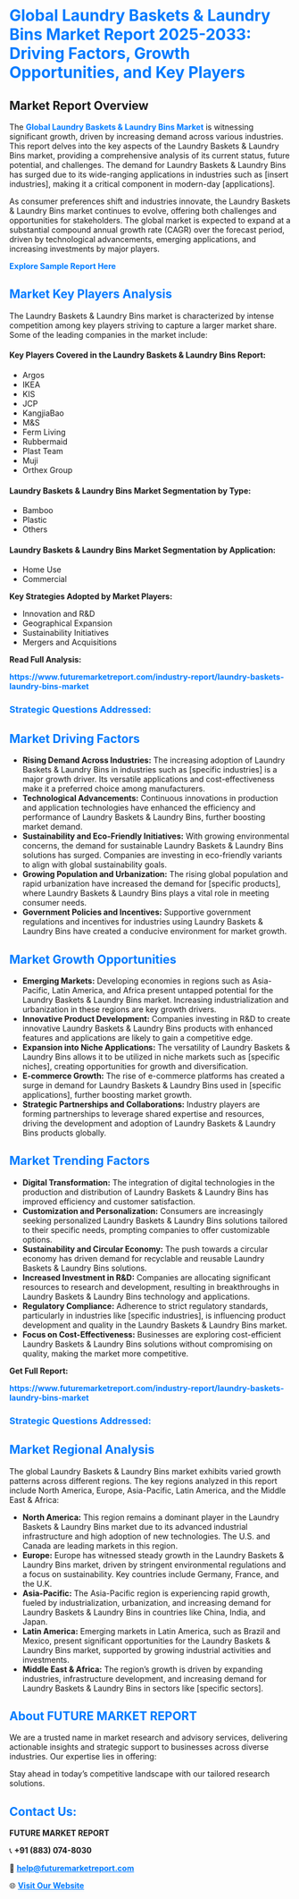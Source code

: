<h1 style="color: #007BFF;">Global Laundry Baskets & Laundry Bins Market Report 2025-2033: Driving Factors, Growth Opportunities, and Key Players</h1>

<section id="overview">
<h2>Market Report Overview</h2>
<p>The <a href="https://www.futuremarketreport.com/industry-report/laundry-baskets-laundry-bins-market" style="color: #007BFF; text-decoration: none;"><strong>Global Laundry Baskets & Laundry Bins Market</strong></a> is witnessing significant growth, driven by increasing demand across various industries. This report delves into the key aspects of the Laundry Baskets & Laundry Bins market, providing a comprehensive analysis of its current status, future potential, and challenges. The demand for Laundry Baskets & Laundry Bins has surged due to its wide-ranging applications in industries such as [insert industries], making it a critical component in modern-day [applications].</p>
<p>As consumer preferences shift and industries innovate, the Laundry Baskets & Laundry Bins market continues to evolve, offering both challenges and opportunities for stakeholders. The global market is expected to expand at a substantial compound annual growth rate (CAGR) over the forecast period, driven by technological advancements, emerging applications, and increasing investments by major players.</p>
</section>

<section id="overview">
<p><a href="https://www.futuremarketreport.com/request-sample/reportId=91790" style="color: #007BFF; text-decoration: none;"><strong>Explore Sample Report Here</strong></a></p>
</section>

<section id="key-players">
<h2 style="color: #007BFF;">Market Key Players Analysis</h2>
<p>The Laundry Baskets & Laundry Bins market is characterized by intense competition among key players striving to capture a larger market share. Some of the leading companies in the market include:</p>
<h4>Key Players Covered in the Laundry Baskets & Laundry Bins Report:</h4>
<ul><li>Argos</li><li>IKEA</li><li>KIS</li><li>JCP</li><li>KangjiaBao</li><li>M&amp;S</li><li>Ferm Living</li><li>Rubbermaid</li><li>Plast Team</li><li>Muji</li><li>Orthex Group</li></ul>
<h4>Laundry Baskets & Laundry Bins Market Segmentation by Type:</h4>
<ul><li>Bamboo</li><li>Plastic</li><li>Others</li></ul>

<h4>Laundry Baskets & Laundry Bins Market Segmentation by Application:</h4>
<ul><li>Home Use</li><li>Commercial</li></ul>
<p><strong>Key Strategies Adopted by Market Players:</strong></p>
<ul>
<li>Innovation and R&D</li>
<li>Geographical Expansion</li>
<li>Sustainability Initiatives</li>
<li>Mergers and Acquisitions</li>
</ul>
</section>

<section>
<p><strong>Read Full Analysis: </strong></p><a href="https://www.futuremarketreport.com/industry-report/laundry-baskets-laundry-bins-market" style="color: #007BFF; text-decoration: none;"><strong>https://www.futuremarketreport.com/industry-report/laundry-baskets-laundry-bins-market</strong></a>
<h3 style="color: #007BFF;">Strategic Questions Addressed:</h3>
</section>

<section id="driving-factors">
<h2 style="color: #007BFF;">Market Driving Factors</h2>
<ul>
<li><strong>Rising Demand Across Industries:</strong> The increasing adoption of Laundry Baskets & Laundry Bins in industries such as [specific industries] is a major growth driver. Its versatile applications and cost-effectiveness make it a preferred choice among manufacturers.</li>
<li><strong>Technological Advancements:</strong> Continuous innovations in production and application technologies have enhanced the efficiency and performance of Laundry Baskets & Laundry Bins, further boosting market demand.</li>
<li><strong>Sustainability and Eco-Friendly Initiatives:</strong> With growing environmental concerns, the demand for sustainable Laundry Baskets & Laundry Bins solutions has surged. Companies are investing in eco-friendly variants to align with global sustainability goals.</li>
<li><strong>Growing Population and Urbanization:</strong> The rising global population and rapid urbanization have increased the demand for [specific products], where Laundry Baskets & Laundry Bins plays a vital role in meeting consumer needs.</li>
<li><strong>Government Policies and Incentives:</strong> Supportive government regulations and incentives for industries using Laundry Baskets & Laundry Bins have created a conducive environment for market growth.</li>
</ul>
</section>

<section id="growth-opportunities">
<h2 style="color: #007BFF;">Market Growth Opportunities</h2>
<ul>
<li><strong>Emerging Markets:</strong> Developing economies in regions such as Asia-Pacific, Latin America, and Africa present untapped potential for the Laundry Baskets & Laundry Bins market. Increasing industrialization and urbanization in these regions are key growth drivers.</li>
<li><strong>Innovative Product Development:</strong> Companies investing in R&D to create innovative Laundry Baskets & Laundry Bins products with enhanced features and applications are likely to gain a competitive edge.</li>
<li><strong>Expansion into Niche Applications:</strong> The versatility of Laundry Baskets & Laundry Bins allows it to be utilized in niche markets such as [specific niches], creating opportunities for growth and diversification.</li>
<li><strong>E-commerce Growth:</strong> The rise of e-commerce platforms has created a surge in demand for Laundry Baskets & Laundry Bins used in [specific applications], further boosting market growth.</li>
<li><strong>Strategic Partnerships and Collaborations:</strong> Industry players are forming partnerships to leverage shared expertise and resources, driving the development and adoption of Laundry Baskets & Laundry Bins products globally.</li>
</ul>
</section>

<section id="trending-factors">
<h2 style="color: #007BFF;">Market Trending Factors</h2>
<ul>
<li><strong>Digital Transformation:</strong> The integration of digital technologies in the production and distribution of Laundry Baskets & Laundry Bins has improved efficiency and customer satisfaction.</li>
<li><strong>Customization and Personalization:</strong> Consumers are increasingly seeking personalized Laundry Baskets & Laundry Bins solutions tailored to their specific needs, prompting companies to offer customizable options.</li>
<li><strong>Sustainability and Circular Economy:</strong> The push towards a circular economy has driven demand for recyclable and reusable Laundry Baskets & Laundry Bins solutions.</li>
<li><strong>Increased Investment in R&D:</strong> Companies are allocating significant resources to research and development, resulting in breakthroughs in Laundry Baskets & Laundry Bins technology and applications.</li>
<li><strong>Regulatory Compliance:</strong> Adherence to strict regulatory standards, particularly in industries like [specific industries], is influencing product development and quality in the Laundry Baskets & Laundry Bins market.</li>
<li><strong>Focus on Cost-Effectiveness:</strong> Businesses are exploring cost-efficient Laundry Baskets & Laundry Bins solutions without compromising on quality, making the market more competitive.</li>
</ul>
</section>

<section>
<p><strong>Get Full Report: </strong></p><a href="https://www.futuremarketreport.com/industry-report/laundry-baskets-laundry-bins-market" style="color: #007BFF; text-decoration: none;"><strong>https://www.futuremarketreport.com/industry-report/laundry-baskets-laundry-bins-market</strong></a>
<h3 style="color: #007BFF;">Strategic Questions Addressed:</h3>
</section>


<section id="regional-analysis">
<h2 style="color: #007BFF;">Market Regional Analysis</h2>
<p>The global Laundry Baskets & Laundry Bins market exhibits varied growth patterns across different regions. The key regions analyzed in this report include North America, Europe, Asia-Pacific, Latin America, and the Middle East & Africa:</p>
<ul>
<li><strong>North America:</strong> This region remains a dominant player in the Laundry Baskets & Laundry Bins market due to its advanced industrial infrastructure and high adoption of new technologies. The U.S. and Canada are leading markets in this region.</li>
<li><strong>Europe:</strong> Europe has witnessed steady growth in the Laundry Baskets & Laundry Bins market, driven by stringent environmental regulations and a focus on sustainability. Key countries include Germany, France, and the U.K.</li>
<li><strong>Asia-Pacific:</strong> The Asia-Pacific region is experiencing rapid growth, fueled by industrialization, urbanization, and increasing demand for Laundry Baskets & Laundry Bins in countries like China, India, and Japan.</li>
<li><strong>Latin America:</strong> Emerging markets in Latin America, such as Brazil and Mexico, present significant opportunities for the Laundry Baskets & Laundry Bins market, supported by growing industrial activities and investments.</li>
<li><strong>Middle East & Africa:</strong> The region’s growth is driven by expanding industries, infrastructure development, and increasing demand for Laundry Baskets & Laundry Bins in sectors like [specific sectors].</li>
</ul>
</section>

<footer>
<h2 style="color: #007BFF;">About FUTURE MARKET REPORT</h2>
<p>We are a trusted name in market research and advisory services, delivering actionable insights and strategic support to businesses across diverse industries. Our expertise lies in offering:</p>

<p>Stay ahead in today’s competitive landscape with our tailored research solutions.</p>

<h2 style="color: #007BFF;">Contact Us:</h2>
<p><strong>FUTURE MARKET REPORT</strong></p>
<p>📞 <strong>+91 (883) 074-8030</strong></p>
<p>📧 <strong><a href="mailto:help@futuremarketreport.com" style="color: #007BFF;">help@futuremarketreport.com</a></strong></p>
<p>🌐 <strong><a href="https://www.futuremarketreport.com/" style="color: #007BFF;">Visit Our Website</a></strong></p>
</footer>